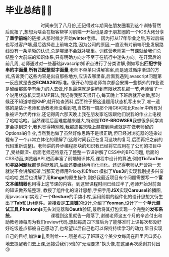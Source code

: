 # 毕业总结👨‍🎓

&emsp;&emsp;&emsp;&emsp;&emsp;&emsp;&emsp;&emsp;时间来到了八月份,还记得过年期间在朋友圈看到这个训练营然后就报了,想想为啥会在极客帮学习前端一开始也是源于朋友圈的一个IOS大佬分享了**重学前端**的链接,从那时候才开始**winter**老师。 因为打从17年毕业之后,写过后端也写过客户端,最后选择走上前端之路,因为公司的原因,一直没有对前端职业发展路线没有一条清晰的认识,总是哪里不会就补哪里。训练营老师第一节课就给我们总结整个大前端的知识体系,只有明确方向才不至于在航行中迷失方向。在开营后的前几周, 老师通过对一些基础javascript知识点进行了分类讲解,例如写出**匹配字符串的字面量**,**所有匹配整型字面量**,老师不单单只讲解答案,而是通过循序渐进的方式,告诉我们这些内容是出自那些地方,应该去哪里查,后面我遇到javascript问题第一反应就是去查**ECMA262**标准。很开心的是老师每次都会安排一些额外的作业说是留给那些学有余力的人去做,印象最深就是讲解到有限状态机那一节,老师留了一个说用状态机实现KMP算法,我记得我那天很开心,每天晚上下班后就开始做,那时候还不知道啥是KMP,就开始查资料,后面终于把这道题用状态机写出来了,唯一遗憾的是估计老师和助教老师没看到吧,当然有一周那个用G6可视化Realm中所有对象被评为优秀作业,还记得周六那天晚上我在朋友家吃饭跟他们说我的作业上电视了哈哈哈哈。当然课程后面难度越来越大,特别是**TOY-BROWSER**我想很多同学肯定会提到这个,我也觉得特别难,我那周每天晚上熬夜到两点就是在做老师留的Optional的作业,当然我也做了虽然好像思路不是很正确,但已经对浏览器的渲染过程有了一个非常立体化的理解了(这段时间我正在复习这块的复习,后面再把之前的代码重新调整)。老师讲的异步编程那块的知识我已经将它应用在了公司的项目中了,受益颇深~,后面老师还特意花了整整一节课讲解了CSS中的BFC问题, 后面的CSS动画,浏览器API,进而丰富了前端知识体系,课程中设计的算法,例如**TicTacToe**和**寻路问题**我都觉得挺难的,后面还要继续再消化消化。还记得老师从开营第一天就说不会讲解框架,当那天老师用Prioxy和Effect 模拟了**Vue3**的实现我别提多兴奋哈哈哈,然后也讲解了用**Range**的原生操作,刚好我最近项目有个问题需要写一个**富文本编辑器**也用得上这节课的内容。到这里课程时间已经过半了,老师开始对前面的知识做系统整理, 教授了组件化的设计思想,手把手用**JSX**实现**Carousel**轮播图,用javascript实现了一个**Gesture**的手势小库,运用前期的组件化的设计思想又衍生出了**Tab**和**List**组件。紧接着是**工具链**的设计,介绍了**Yeoman**,设计了一个**单元测试工具**,**Phantomjs**无头浏览器和**Oauth**验证,最后将其打包实现一个完整的**发布系统**。
&emsp;&emsp;&emsp;&emsp;&emsp;&emsp;&emsp;&emsp;课程到这里就告一段落了,谢谢老师这五个月的辛苦付出和助教老师每周为我们review代码,想起每周四下班后为了能够准时上课每次都没好好吃饭差点都被自己感动了,也希望以后自己也可以保持持续学习的动力,早日实现自己的目标,加油⛽️💪,奥利给~~~,哦差点忘了班班这个美少女每周在群里苦口婆心地去提醒我们去上课,还接受我们5班的"无理要求"换头像,在这里再次感谢其付出😘